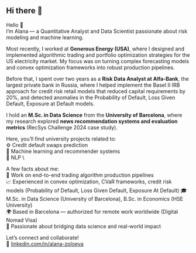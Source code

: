 ## Hi there 👋

Hello 👋  
I’m Alana — a Quantitative Analyst and Data Scientist passionate about risk modeling and machine learning.

Most recently, I worked at **Generous Energy (USA)**, where I designed and implemented algorithmic trading and portfolio optimization strategies for the US electricity market. My focus was on turning complex forecasting models and convex optimization frameworks into robust production pipelines.

Before that, I spent over two years as a **Risk Data Analyst at Alfa-Bank**, the largest private bank in Russia, where I helped implement the Basel II IRB approach for credit risk retail models that reduced capital requirements by 20%, and detected anomalies in the Probability of Default, Loss Given Default, Exposure at Default models.

I hold an **M.Sc. in Data Science** from the **University of Barcelona**, where my research explored **news recommendation systems and evaluation metrics** (RecSys Challenge 2024 case study).  

Here, you’ll find university projects related to: \
⚙️ Credit default swaps prediction \
🧠 Machine learning and recommender systems  \
💬 NLP \

A few facts about me:  
🚀 Work on end-to-end trading algorithm production pipelines  
📈 Experienced in convex optimization, CVaR frameworks, credit risk models (Probability of Default, Loss Given Default, Exposure At Default)
🎓 M.Sc. in Data Science (University of Barcelona), B.Sc. in Economics (HSE University)  
🌍 Based in Barcelona — authorized for remote work worldwide (Digital Nomad Visa)  
💬 Passionate about bridging data science and real-world impact  

Let’s connect and collaborate!  
🔗 [linkedin.com/in/alana-zoloeva](https://linkedin.com/in/alana-zoloeva)  
